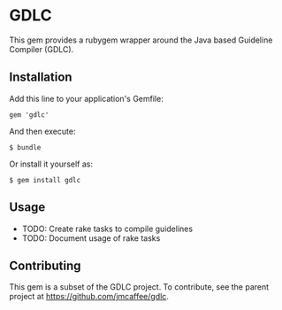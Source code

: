 # GDLC

This gem provides a rubygem wrapper around the Java based Guideline Compiler (GDLC).

## Installation

Add this line to your application's Gemfile:

    gem 'gdlc'

And then execute:

    $ bundle

Or install it yourself as:

    $ gem install gdlc

## Usage

+ TODO: Create rake tasks to compile guidelines
+ TODO: Document usage of rake tasks

## Contributing

This gem is a subset of the GDLC project. To contribute, see the parent
project at https://github.com/jmcaffee/gdlc.

